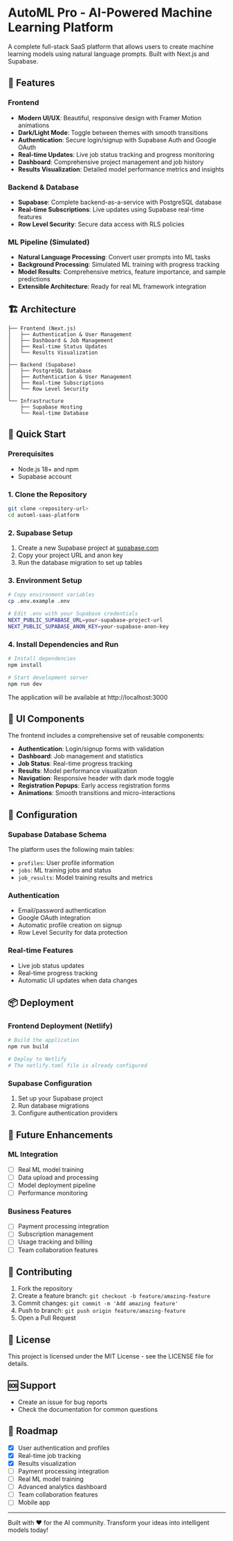 # AutoML Pro - AI-Powered Machine Learning Platform

A complete full-stack SaaS platform that allows users to create machine learning models using natural language prompts. Built with Next.js and Supabase.

## 🌟 Features

### Frontend
- **Modern UI/UX**: Beautiful, responsive design with Framer Motion animations
- **Dark/Light Mode**: Toggle between themes with smooth transitions
- **Authentication**: Secure login/signup with Supabase Auth and Google OAuth
- **Real-time Updates**: Live job status tracking and progress monitoring
- **Dashboard**: Comprehensive project management and job history
- **Results Visualization**: Detailed model performance metrics and insights

### Backend & Database
- **Supabase**: Complete backend-as-a-service with PostgreSQL database
- **Real-time Subscriptions**: Live updates using Supabase real-time features
- **Row Level Security**: Secure data access with RLS policies

### ML Pipeline (Simulated)
- **Natural Language Processing**: Convert user prompts into ML tasks
- **Background Processing**: Simulated ML training with progress tracking
- **Model Results**: Comprehensive metrics, feature importance, and sample predictions
- **Extensible Architecture**: Ready for real ML framework integration

## 🏗️ Architecture

```
├── Frontend (Next.js)
│   ├── Authentication & User Management
│   ├── Dashboard & Job Management
│   ├── Real-time Status Updates
│   └── Results Visualization
│
├── Backend (Supabase)
│   ├── PostgreSQL Database
│   ├── Authentication & User Management
│   ├── Real-time Subscriptions
│   └── Row Level Security
│
└── Infrastructure
    ├── Supabase Hosting
    └── Real-time Database
```

## 🚀 Quick Start

### Prerequisites
- Node.js 18+ and npm
- Supabase account

### 1. Clone the Repository
```bash
git clone <repository-url>
cd automl-saas-platform
```

### 2. Supabase Setup
1. Create a new Supabase project at [supabase.com](https://supabase.com)
2. Copy your project URL and anon key
3. Run the database migration to set up tables

### 3. Environment Setup
```bash
# Copy environment variables
cp .env.example .env

# Edit .env with your Supabase credentials
NEXT_PUBLIC_SUPABASE_URL=your-supabase-project-url
NEXT_PUBLIC_SUPABASE_ANON_KEY=your-supabase-anon-key
```

### 4. Install Dependencies and Run
```bash
# Install dependencies
npm install

# Start development server
npm run dev
```

The application will be available at http://localhost:3000

## 🎨 UI Components

The frontend includes a comprehensive set of reusable components:

- **Authentication**: Login/signup forms with validation
- **Dashboard**: Job management and statistics
- **Job Status**: Real-time progress tracking
- **Results**: Model performance visualization
- **Navigation**: Responsive header with dark mode toggle
- **Registration Popups**: Early access registration forms
- **Animations**: Smooth transitions and micro-interactions

## 🔧 Configuration

### Supabase Database Schema
The platform uses the following main tables:
- `profiles`: User profile information
- `jobs`: ML training jobs and status
- `job_results`: Model training results and metrics

### Authentication
- Email/password authentication
- Google OAuth integration
- Automatic profile creation on signup
- Row Level Security for data protection

### Real-time Features
- Live job status updates
- Real-time progress tracking
- Automatic UI updates when data changes

## 📦 Deployment

### Frontend Deployment (Netlify)
```bash
# Build the application
npm run build

# Deploy to Netlify
# The netlify.toml file is already configured
```

### Supabase Configuration
1. Set up your Supabase project
2. Run database migrations
3. Configure authentication providers

## 🔮 Future Enhancements

### ML Integration
- [ ] Real ML model training
- [ ] Data upload and processing
- [ ] Model deployment pipeline
- [ ] Performance monitoring

### Business Features
- [ ] Payment processing integration
- [ ] Subscription management
- [ ] Usage tracking and billing
- [ ] Team collaboration features

## 🤝 Contributing

1. Fork the repository
2. Create a feature branch: `git checkout -b feature/amazing-feature`
3. Commit changes: `git commit -m 'Add amazing feature'`
4. Push to branch: `git push origin feature/amazing-feature`
5. Open a Pull Request

## 📄 License

This project is licensed under the MIT License - see the LICENSE file for details.

## 🆘 Support

- Create an issue for bug reports
- Check the documentation for common questions

## 🎯 Roadmap

- [x] User authentication and profiles
- [x] Real-time job tracking
- [x] Results visualization
- [ ] Payment processing integration
- [ ] Real ML model training
- [ ] Advanced analytics dashboard
- [ ] Team collaboration features
- [ ] Mobile app

---

Built with ❤️ for the AI community. Transform your ideas into intelligent models today!